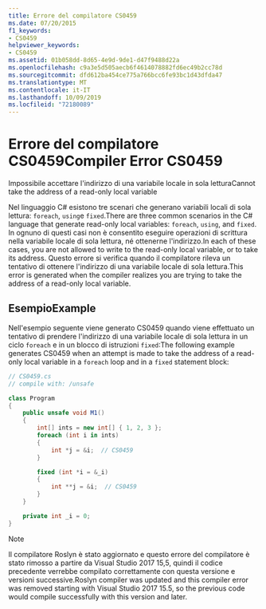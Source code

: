 ```yaml
---
title: Errore del compilatore CS0459
ms.date: 07/20/2015
f1_keywords:
- CS0459
helpviewer_keywords:
- CS0459
ms.assetid: 01b058dd-8d65-4e9d-9de1-d47f9488d22a
ms.openlocfilehash: c9a3e5d505aecb6f4614078882fd6ec49b2cc78d
ms.sourcegitcommit: dfd612ba454ce775a766bcc6fe93bc1d43dfda47
ms.translationtype: MT
ms.contentlocale: it-IT
ms.lasthandoff: 10/09/2019
ms.locfileid: "72180089"
---
```

# <a name="compiler-error-cs0459"></a><span data-ttu-id="fb32e-102">Errore del compilatore CS0459</span><span class="sxs-lookup"><span data-stu-id="fb32e-102">Compiler Error CS0459</span></span>

<span data-ttu-id="fb32e-103">Impossibile accettare l'indirizzo di una variabile locale in sola lettura</span><span class="sxs-lookup"><span data-stu-id="fb32e-103">Cannot take the address of a read-only local variable</span></span>

 <span data-ttu-id="fb32e-104">Nel linguaggio C# esistono tre scenari che generano variabili locali di sola lettura: `foreach`, `using`e `fixed`.</span><span class="sxs-lookup"><span data-stu-id="fb32e-104">There are three common scenarios in the C# language that generate read-only local variables: `foreach`, `using`, and `fixed`.</span></span> <span data-ttu-id="fb32e-105">In ognuno di questi casi non è consentito eseguire operazioni di scrittura nella variabile locale di sola lettura, né ottenerne l'indirizzo.</span><span class="sxs-lookup"><span data-stu-id="fb32e-105">In each of these cases, you are not allowed to write to the read-only local variable, or to take its address.</span></span> <span data-ttu-id="fb32e-106">Questo errore si verifica quando il compilatore rileva un tentativo di ottenere l'indirizzo di una variabile locale di sola lettura.</span><span class="sxs-lookup"><span data-stu-id="fb32e-106">This error is generated when the compiler realizes you are trying to take the address of a read-only local variable.</span></span>

## <a name="example"></a><span data-ttu-id="fb32e-107">Esempio</span><span class="sxs-lookup"><span data-stu-id="fb32e-107">Example</span></span>

 <span data-ttu-id="fb32e-108">Nell'esempio seguente viene generato CS0459 quando viene effettuato un tentativo di prendere l'indirizzo di una variabile locale di sola lettura in un ciclo `foreach` e in un blocco di istruzioni `fixed`:</span><span class="sxs-lookup"><span data-stu-id="fb32e-108">The following example generates CS0459 when an attempt is made to take the address of a read-only local variable in a `foreach` loop and in a `fixed` statement block:</span></span>

```csharp
// CS0459.cs
// compile with: /unsafe

class Program
{
    public unsafe void M1()
    {
        int[] ints = new int[] { 1, 2, 3 };
        foreach (int i in ints)
        {
            int *j = &i;  // CS0459
        }

        fixed (int *i = &_i)
        {
            int **j = &i;  // CS0459
        }
    }

    private int _i = 0;
}
```

> [!NOTE]
> <span data-ttu-id="fb32e-109">Il compilatore Roslyn è stato aggiornato e questo errore del compilatore è stato rimosso a partire da Visual Studio 2017 15,5, quindi il codice precedente verrebbe compilato correttamente con questa versione e versioni successive.</span><span class="sxs-lookup"><span data-stu-id="fb32e-109">Roslyn compiler was updated and this compiler error was removed starting with Visual Studio 2017 15.5, so the previous code would compile successfully with this version and later.</span></span>
